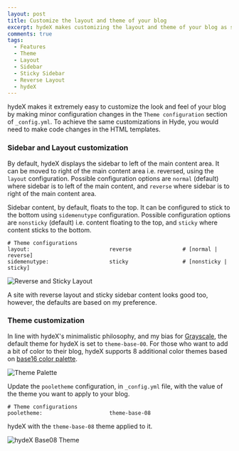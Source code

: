 ```yaml
---
layout: post
title: Customize the layout and theme of your blog
excerpt: hydeX makes customizing the layout and theme of your blog as simple as updating couple of configurations in the config file.
comments: true
tags:
  - Features
  - Theme
  - Layout 
  - Sidebar
  - Sticky Sidebar
  - Reverse Layout
  - hydeX
---
```


hydeX makes it extremely easy to customize the look and feel of your blog by making minor configuration changes in the `Theme configuration` section of `_config.yml`. To achieve the same customizations in Hyde, you would need to make code changes in the HTML templates.

### Sidebar and Layout customization

By default, hydeX displays the sidebar to left of the main content area. It can be moved to right of the main content area i.e. reversed, using the `layout` configuration. Possible configuration options are `normal` (default) where sidebar is to left of the main content, and `reverse` where sidebar is to right of the main content area.

Sidebar content, by default, floats to the top. It can be configured to stick to the bottom using `sidemenutype` configuration. Possible configuration options are `nonsticky` (default) i.e. content floating to the top, and `sticky` where content sticks to the bottom.

```
# Theme configurations
layout:                         reverse                # [normal | reverse]
sidemenutype:                   sticky                 # [nonsticky | sticky]
```

![Reverse and Sticky Layout](/hydeX/assets/images/reverse-sticky-layout.png)

A site with reverse layout and sticky sidebar content looks good too, however, the defaults are based on my preference.


### Theme customization

In line with hydeX's minimalistic philosophy, and my bias for [Grayscale][2], the default theme for hydeX is set to `theme-base-00`. For those who want to add a bit of color to their blog, hydeX supports 8 additional color themes based on [base16 color palette][1].

![Theme Palette](/hydeX/assets/images/theme-palette.png)

Update the `pooletheme` configuration, in `_config.yml` file, with the value of the theme you want to apply to your blog.

```
# Theme configurations
pooletheme:                     theme-base-08
```

hydeX with the `theme-base-08` theme applied to it. 


![hydeX Base08 Theme](/hydeX/assets/images/base08-theme.png)


[1]: https://github.com/chriskempson/base16
[2]: https://en.wikipedia.org/wiki/Grayscale


